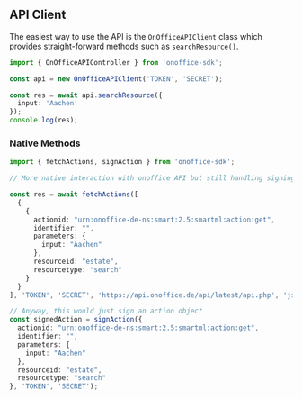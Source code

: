 ## API Client


The easiest way to use the API is the `OnOfficeAPIClient` class which provides straight-forward methods such as `searchResource()`.

```typescript
import { OnOfficeAPIController } from 'onoffice-sdk';

const api = new OnOfficeAPIClient('TOKEN', 'SECRET');

const res = await api.searchResource({
  input: 'Aachen'
});
console.log(res);
```

### Native Methods 

```typescript
import { fetchActions, signAction } from 'onoffice-sdk';

// More native interaction with onoffice API but still handling signing the request

const res = await fetchActions([
  {
    {
      actionid: "urn:onoffice-de-ns:smart:2.5:smartml:action:get",
      identifier: "",
      parameters: {
        input: "Aachen"
      },
      resourceid: "estate",
      resourcetype: "search"
    }
  }
], 'TOKEN', 'SECRET', 'https://api.onoffice.de/api/latest/api.php', 'json');

// Anyway, this would just sign an action object 
const signedAction = signAction({
  actionid: "urn:onoffice-de-ns:smart:2.5:smartml:action:get",
  identifier: "",
  parameters: {
    input: "Aachen"
  },
  resourceid: "estate",
  resourcetype: "search"
}, 'TOKEN', 'SECRET');

```